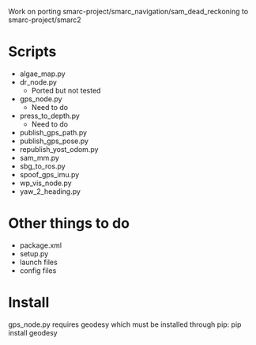 Work on porting smarc-project/smarc_navigation/sam_dead_reckoning to smarc-project/smarc2

# Scripts
- algae_map.py	
- dr_node.py
  - Ported but not tested
- gps_node.py
  - Need to do
- press_to_depth.py
  - Need to do		
- publish_gps_path.py	
- publish_gps_pose.py
- republish_yost_odom.py
- sam_mm.py
- sbg_to_ros.py
- spoof_gps_imu.py
- wp_vis_node.py
- yaw_2_heading.py

# Other things to do
- package.xml
- setup.py
- launch files
- config files

# Install
gps_node.py requires geodesy which must be installed through pip: pip install geodesy